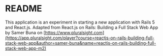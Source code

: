 # README

This application is an experiment in starting a new application with Rails 5
and React.js. Adapted from React.js on Rails: Building a Full Stack Web App
by Samer Buna on [https://www.pluralsight.com](https://app.pluralsight.com/player?course=reactjs-on-rails-building-full-stack-web-app&author=samer-buna&name=reactjs-on-rails-building-full-stack-web-app-m2)

